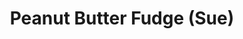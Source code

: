 ---
title: Peanut Butter Fudge (Sue)
description:
tags: family dessert
source: Sue White
yield: 
ingredients: 
- 1 box confectioners sugar
- 1 stick of butter, melted
- 3 full Tbs peanut butter
instructions: 
- Combine all ingredients in a large bowl. Mix until you can form a ball (it will be hard to mix; better use your hands)
- Press the mixture in a pan
- Best to set aside for a few hours (ideally overnight) before serving
---
